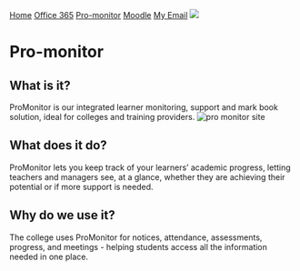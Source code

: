 [Home](docs/home.md) [Office 365](docs/office.md) [Pro-monitor](docs/promonitor.md) [Moodle](docs/moodle.md) [My Email](docs/email.md)
![](https://th.bing.com/th/id/R.9bda6d92e3f7f1ce7a4c22397a573b4a?rik=R5EUf6R8BO0Rtg&riu=http%3a%2f%2filp.bsdc.ac.uk%2fimages%2fpromonitor.png&ehk=lJ%2f6kKx2pS2J1jGZ7dzQMzKnlR%2bxvvbpuriOzov8Py0%3d&risl=&pid=ImgRaw&r=0)
# Pro-monitor
## What is it?
ProMonitor is our integrated learner monitoring, support and mark book solution, ideal for colleges and training providers. 
![pro monitor site](https://i.ytimg.com/vi/TiKyP7q6K3I/maxresdefault.jpg)
## What does it do?
ProMonitor lets you keep track of your learners’ academic progress, letting teachers and managers see, at a glance, whether they are achieving their potential or if more support is needed.
## Why do we use it?
The college uses ProMonitor for notices, attendance, assessments, progress, and meetings - helping students access all the information needed in one place.
